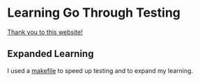 # Learning Go Through Testing

[Thank you to this website!](https://quii.gitbook.io/learn-go-with-tests/)

## Expanded Learning
I used a [makefile](https://github.com/Sieep-Coding/learning-go-through-testing/blob/main/makefile) to speed up testing and to expand my learning.